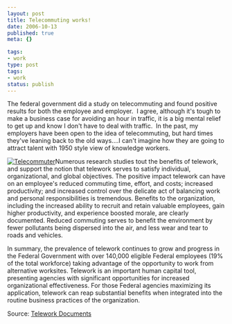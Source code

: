 ```yaml
---
layout: post
title: Telecommuting works!
date: 2006-10-13
published: true
meta: {}

tags:
- work
type: post
tags:
- work
status: publish
---
```



The federal government did a study on telecommuting and found positive results for both the employee and employer.  I agree, although it's tough to make a business case for avoiding an hour in traffic, it is a big mental relief to get up and know I don't have to deal with traffic.  In the past, my employers have been open to the idea of telecommuting, but hard times they've leaning back to the old ways....I can't imagine how they are going to attract talent with 1950 style view of knowledge workers.

 <!-- blockquote  -->

[![Telecommuter](http://media.eick.us/2011/05/151486355_4d66e63840_m.jpg)](http://www.flickr.com/photos/25394548@N00/151486355/ "Telecommuter")Numerous research studies tout the benefits of telework, and support the notion that telework serves to satisfy individual, organizational, and global objectives. The positive impact telework can have on an employee's reduced commuting time, effort, and costs; increased productivity; and increased control over the delicate act of balancing work and personal responsibilities is tremendous. Benefits to the organization, including the increased ability to recruit and retain valuable employees, gain higher productivity, and experience boosted morale, are clearly documented. Reduced commuting serves to benefit the environment by fewer pollutants being dispersed into the air, and less wear and tear to roads and vehicles.



In summary, the prevalence of telework continues to grow and progress in the Federal Government with over 140,000 eligible Federal employees (19% of the total workforce) taking advantage of the opportunity to work from alternative worksites. Telework is an important human capital tool, presenting agencies with significant opportunities for increased organizational effectiveness. For those Federal agencies maximizing its application, telework can reap substantial benefits when integrated into the routine business practices of the organization.

<!-- endblockquote  -->

Source: [Telework Documents](http://www.telework.gov/documents/tw_rpt05/status-intro.asp#conclusion)

